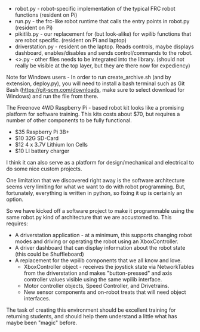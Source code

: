 * robot.py - robot-specific implementation of the typical FRC robot functions   (resident on Pi)
* run.py - the frc-like robot runtime that calls the entry points in robot.py  (resident on Pi)
* pikitlib.py - our replacement for (but look-alike) for wpilib functions that are robot specific.   (resident on Pi and laptop)
* driverstation.py - resident on the laptop.   Reads controls, maybe displays dashboard, enables/disables and sends control/commands to the robot.
* <>.py - other files needs to be integrated into the library.     (should not really be visible at the top layer, but they are there now for expediency)

Note for Windows users - In order to run create_archive.sh (and by extension, deploy.py), you will need to install a bash terminal such as Git Bash (https://git-scm.com/downloads, make sure to select download for Windows) and run the file from there.

The Freenove 4WD Raspberry Pi - based robot kit looks like a promising platform for software training.   This kits costs about $70, but requires a number of other components to be fully functional.
  * $35 Raspberry Pi 3B+
  * $10 32G SD-Card
  * $12 4 x 3.7V Lithium Ion Cells
  * $10 LI battery charger

I think it can also serve as a platform for design/mechanical and electrical to do some nice custom projects.

One limitation that we discovered right away is the software architecture seems very limiting for what we want to do with robot programming.   But, fortunately, everything is written in python, so fixing it up is certainly an option.

So we have kicked off a software project to make it programmable using the same robot.py kind of architecture that we are accustomed to.   This requires:
  * A driverstation application - at a minimum, this supports changing robot modes and driving or operating the robot using an XboxController.
  * A driver dashboard that can display information about the robot state (this could be Shuffleboard)
  * A replacement for the wpilib components that we all know and love.
    * XboxController object - receives the joystick state via NetworkTables from the driverstation and makes "button-pressed" and axis controller values visible using the same wpilib interface.
    * Motor controller objects, Speed Controller, and Drivetrains.
    * New sensor components and on-robot treats that will need object interfaces.

The task of creating this environment should be excellent training for returning students, and should help them understand a little what has maybe been "magic" before.

